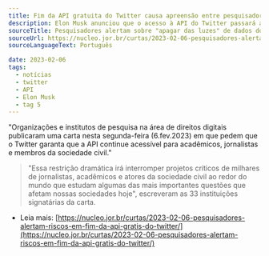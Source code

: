 ```yaml
---
title: Fim da API gratuita do Twitter causa apreensão entre pesquisadores.
description: Elon Musk anunciou que o acesso à API do Twitter passará a ser cobrado. 
sourceTitle: Pesquisadores alertam sobre "apagar das luzes" de dados do Twitter.
sourceUrl: https://nucleo.jor.br/curtas/2023-02-06-pesquisadores-alertam-riscos-em-fim-da-api-gratis-do-twitter/
sourceLanguageText: Português

date: 2023-02-06
tags: 
  - notícias
  - twitter
  - API
  - Elon Musk
  - tag 5
---
```


"Organizações e institutos de pesquisa na área de direitos digitais publicaram uma carta nesta segunda-feira (6.fev.2023) em que pedem que o Twitter garanta que a API continue acessível para acadêmicos, jornalistas e membros da sociedade civil." 
> 
>"Essa restrição dramática irá interromper projetos críticos de milhares de jornalistas, acadêmicos e atores da sociedade civil ao redor do mundo que estudam algumas das mais importantes questões que afetam nossas sociedades hoje", escreveram as 33 instituições signatárias da carta. 

* Leia mais: [https://nucleo.jor.br/curtas/2023-02-06-pesquisadores-alertam-riscos-em-fim-da-api-gratis-do-twitter/](https://nucleo.jor.br/curtas/2023-02-06-pesquisadores-alertam-riscos-em-fim-da-api-gratis-do-twitter/)



